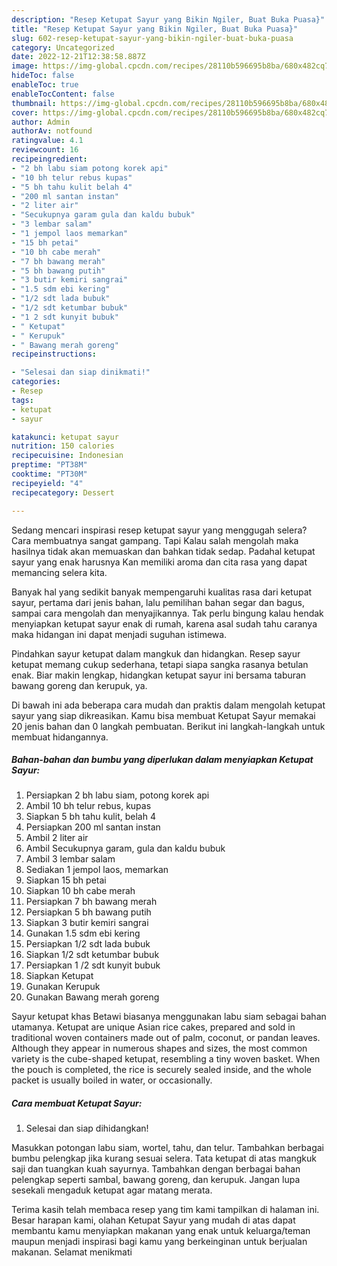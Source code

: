 ```yaml
---
description: "Resep Ketupat Sayur yang Bikin Ngiler, Buat Buka Puasa}"
title: "Resep Ketupat Sayur yang Bikin Ngiler, Buat Buka Puasa}"
slug: 602-resep-ketupat-sayur-yang-bikin-ngiler-buat-buka-puasa
category: Uncategorized
date: 2022-12-21T12:38:58.887Z
image: https://img-global.cpcdn.com/recipes/28110b596695b8ba/680x482cq70/ketupat-sayur-foto-resep-utama.jpg
hideToc: false
enableToc: true
enableTocContent: false
thumbnail: https://img-global.cpcdn.com/recipes/28110b596695b8ba/680x482cq70/ketupat-sayur-foto-resep-utama.jpg
cover: https://img-global.cpcdn.com/recipes/28110b596695b8ba/680x482cq70/ketupat-sayur-foto-resep-utama.jpg
author: Admin
authorAv: notfound
ratingvalue: 4.1
reviewcount: 16
recipeingredient:
- "2 bh labu siam potong korek api"
- "10 bh telur rebus kupas"
- "5 bh tahu kulit belah 4"
- "200 ml santan instan"
- "2 liter air"
- "Secukupnya garam gula dan kaldu bubuk"
- "3 lembar salam"
- "1 jempol laos memarkan"
- "15 bh petai"
- "10 bh cabe merah"
- "7 bh bawang merah"
- "5 bh bawang putih"
- "3 butir kemiri sangrai"
- "1.5 sdm ebi kering"
- "1/2 sdt lada bubuk"
- "1/2 sdt ketumbar bubuk"
- "1 2 sdt kunyit bubuk"
- " Ketupat"
- " Kerupuk"
- " Bawang merah goreng"
recipeinstructions:

- "Selesai dan siap dinikmati!"
categories:
- Resep
tags:
- ketupat
- sayur

katakunci: ketupat sayur 
nutrition: 150 calories
recipecuisine: Indonesian
preptime: "PT38M"
cooktime: "PT30M"
recipeyield: "4"
recipecategory: Dessert

---
```



Sedang mencari inspirasi resep ketupat sayur yang menggugah selera? Cara membuatnya sangat gampang. Tapi Kalau salah mengolah maka hasilnya tidak akan memuaskan dan bahkan tidak sedap. Padahal ketupat sayur yang enak harusnya Kan memiliki aroma dan cita rasa yang dapat memancing selera kita.


Banyak hal yang sedikit banyak mempengaruhi kualitas rasa dari ketupat sayur, pertama dari jenis bahan, lalu pemilihan bahan segar dan bagus, sampai cara mengolah dan menyajikannya. Tak perlu bingung kalau hendak menyiapkan ketupat sayur enak di rumah, karena asal sudah tahu caranya maka hidangan ini dapat menjadi suguhan istimewa.

Pindahkan sayur ketupat dalam mangkuk dan hidangkan. Resep sayur ketupat memang cukup sederhana, tetapi siapa sangka rasanya betulan enak. Biar makin lengkap, hidangkan ketupat sayur ini bersama taburan bawang goreng dan kerupuk, ya.


Di bawah ini ada beberapa cara mudah dan praktis dalam mengolah ketupat sayur yang siap dikreasikan. Kamu bisa membuat Ketupat Sayur memakai 20 jenis bahan dan 0 langkah pembuatan. Berikut ini langkah-langkah untuk membuat hidangannya.

<!--inarticleads1-->

##### Bahan-bahan dan bumbu yang diperlukan dalam menyiapkan Ketupat Sayur:

1. Persiapkan 2 bh labu siam, potong korek api
1. Ambil 10 bh telur rebus, kupas
1. Siapkan 5 bh tahu kulit, belah 4
1. Persiapkan 200 ml santan instan
1. Ambil 2 liter air
1. Ambil Secukupnya garam, gula dan kaldu bubuk
1. Ambil 3 lembar salam
1. Sediakan 1 jempol laos, memarkan
1. Siapkan 15 bh petai
1. Siapkan 10 bh cabe merah
1. Persiapkan 7 bh bawang merah
1. Persiapkan 5 bh bawang putih
1. Siapkan 3 butir kemiri sangrai
1. Gunakan 1.5 sdm ebi kering
1. Persiapkan 1/2 sdt lada bubuk
1. Siapkan 1/2 sdt ketumbar bubuk
1. Persiapkan 1 /2 sdt kunyit bubuk
1. Siapkan  Ketupat
1. Gunakan  Kerupuk
1. Gunakan  Bawang merah goreng


Sayur ketupat khas Betawi biasanya menggunakan labu siam sebagai bahan utamanya. Ketupat are unique Asian rice cakes, prepared and sold in traditional woven containers made out of palm, coconut, or pandan leaves. Although they appear in numerous shapes and sizes, the most common variety is the cube-shaped ketupat, resembling a tiny woven basket. When the pouch is completed, the rice is securely sealed inside, and the whole packet is usually boiled in water, or occasionally. 

<!--inarticleads2-->

##### Cara membuat Ketupat Sayur:


1. Selesai dan siap dihidangkan!

Masukkan potongan labu siam, wortel, tahu, dan telur. Tambahkan berbagai bumbu pelengkap jika kurang sesuai selera. Tata ketupat di atas mangkuk saji dan tuangkan kuah sayurnya. Tambahkan dengan berbagai bahan pelengkap seperti sambal, bawang goreng, dan kerupuk. Jangan lupa sesekali mengaduk ketupat agar matang merata. 

Terima kasih telah membaca resep yang tim kami tampilkan di halaman ini. Besar harapan kami, olahan Ketupat Sayur yang mudah di atas dapat membantu kamu menyiapkan makanan yang enak untuk keluarga/teman maupun menjadi inspirasi bagi kamu yang berkeinginan untuk berjualan makanan. Selamat menikmati
